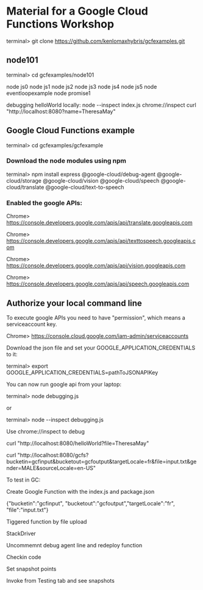 # Material for a Google Cloud Functions Workshop

terminal> git clone https://github.com/kenlomaxhybris/gcfexamples.git


## node101

terminal> cd gcfexamples/node101

node js0
node js1
node js2
node js3
node js4
node js5
node eventloopexample
node promise1

debugging helloWorld locally:
  node --inspect index.js
  chrome://inspect
  curl "http://localhost:8080?name=TheresaMay"
  

## Google Cloud Functions example

terminal> cd gcfexamples/gcfexample

### Download the node modules using npm
terminal> npm install express @google-cloud/debug-agent @google-cloud/storage @google-cloud/vision @google-cloud/speech @google-cloud/translate @google-cloud/text-to-speech

### Enabled the google APIs:

Chrome> https://console.developers.google.com/apis/api/translate.googleapis.com

Chrome> https://console.developers.google.com/apis/api/texttospeech.googleapis.com

Chrome> https://console.developers.google.com/apis/api/vision.googleapis.com

Chrome> https://console.developers.google.com/apis/api/speech.googleapis.com

## Authorize your local command line
To execute google APIs you need to have "permission", which means a serviceaccount key.

Chrome> https://console.cloud.google.com/iam-admin/serviceaccounts

Download the json file and set your GOOGLE_APPLICATION_CREDENTIALS to it:

terminal> export GOOGLE_APPLICATION_CREDENTIALS=pathToJSONAPIKey 

You can now run google api from your laptop:

terminal> node debugging.js

or

terminal> node --inspect debugging.js

Use chrome://inspect to debug

curl "http://localhost:8080/helloWorld?file=TheresaMay"

curl "http://localhost:8080/gcfs?bucketin=gcfinput&bucketout=gcfoutput&targetLocale=fr&file=input.txt&gender=MALE&sourceLocale=en-US"

To test in GC: 

Create Google Function with the index.js and package.json

{"bucketin":"gcfinput", "bucketout":"gcfoutput","targetLocale":"fr", "file":"input.txt"}

Tiggered function by file upload

StackDriver

  Uncommemnt debug agent line and redeploy function

  Checkin code

  Set snapshot points

  Invoke from Testing tab and see snapshots
  
